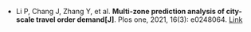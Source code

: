 * Li P, Chang J, Zhang Y, et al. <b>Multi-zone prediction analysis of city-scale travel order demand[J]</b>. Plos one, 2021, 16(3): e0248064. [Link](https://journals.plos.org/plosone/article?id=10.1371/journal.pone.0248064)
